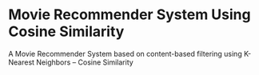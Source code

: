 # Movie Recommender System Using Cosine Similarity

A Movie Recommender System based on content-based filtering using K-Nearest Neighbors – Cosine Similarity


    
